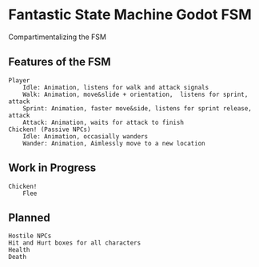 # Fantastic State Machine Godot FSM
 Compartimentalizing the FSM

Features of the FSM
---
	Player
		Idle: Animation, listens for walk and attack signals
		Walk: Animation, move&slide + orientation,  listens for sprint, attack
		Sprint: Animation, faster move&side, listens for sprint release, attack
		Attack: Animation, waits for attack to finish
	Chicken! (Passive NPCs)
		Idle: Animation, occasially wanders			
		Wander: Animation, Aimlessly move to a new location
Work in Progress
---
	Chicken!
		Flee
Planned
---
	Hostile NPCs
	Hit and Hurt boxes for all characters
	Health
	Death
